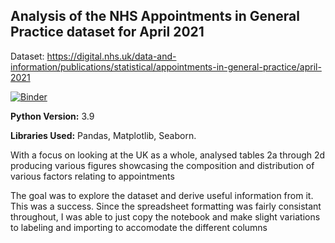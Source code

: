 ## Analysis of the NHS Appointments in General Practice dataset for April 2021
Dataset: https://digital.nhs.uk/data-and-information/publications/statistical/appointments-in-general-practice/april-2021

[![Binder](https://mybinder.org/badge_logo.svg)](https://mybinder.org/v2/gh/RJBraith/Appointment_Dataset_April_21/HEAD)

**Python Version:** 3.9  

**Libraries Used:** Pandas, Matplotlib, Seaborn.

With a focus on looking at the UK as a whole, analysed tables 2a through 2d producing various figures showcasing the composition and distribution of various factors relating to appointments

The goal was to explore the dataset and derive useful information from it. This was a success.
Since the spreadsheet formatting was fairly consistant throughout, I was able to just copy the notebook and make slight variations to labeling and importing to accomodate the different columns
